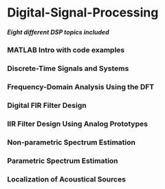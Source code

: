 # Digital-Signal-Processing
##### Eight different DSP topics included
### MATLAB Intro with code examples
### Discrete-Time Signals and Systems
### Frequency-Domain Analysis Using the DFT
### Digital FIR Filter Design
### IIR Filter Design Using Analog Prototypes
### Non-parametric Spectrum Estimation
### Parametric Spectrum Estimation
### Localization of Acoustical Sources
